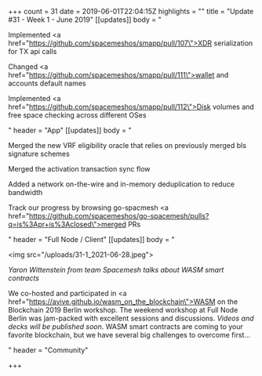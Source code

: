 +++
count = 31
date = 2019-06-01T22:04:15Z
highlights = ""
title = "Update #31 - Week 1 - June 2019"
[[updates]]
body = "<p>Implemented <a href=\"https://github.com/spacemeshos/smapp/pull/107\">XDR serialization for TX api calls</a></p><p>Changed <a href=\"https://github.com/spacemeshos/smapp/pull/111\">wallet and accounts default names</a></p><p>Implemented <a href=\"https://github.com/spacemeshos/smapp/pull/112\">Disk volumes and free space checking across different OSes</a></p>"
header = "App"
[[updates]]
body = "<p>Merged the new VRF eligibility oracle that relies on previously merged bls signature schemes</p><p>Merged the activation transaction sync flow</p><p>Added a network on-the-wire and in-memory deduplication to reduce bandwidth</p><p>Track our progress by browsing go-spacmesh <a href=\"https://github.com/spacemeshos/go-spacemesh/pulls?q=is%3Apr+is%3Aclosed\">merged PRs</a></p>"
header = "Full Node / Client"
[[updates]]
body = "<p><img src=\"/uploads/31-1_2021-06-28.jpeg\"></p><p><em>Yaron Wittenstein from team Spacemesh talks about WASM smart contracts</em></p><p>We co-hosted and participated in <a href=\"https://avive.github.io/wasm_on_the_blockchain\">WASM on the Blockchain 2019 Berlin</a> workshop. The weekend workshop at Full Node Berlin was jam-packed with excellent sessions and discussions. <em>Videos and decks will be published soon</em>. WASM smart contracts are coming to your favorite blockchain, but we have several big challenges to overcome first...</p>"
header = "Community"

+++
